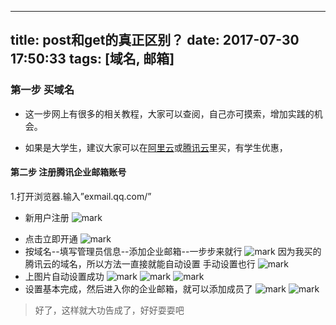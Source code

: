 
---
title: post和get的真正区别？
date: 2017-07-30 17:50:33
tags: [域名, 邮箱]
---



### 第一步  买域名
* 这一步网上有很多的相关教程，大家可以查阅，自己亦可摸索，增加实践的机会。

* 如果是大学生，建议大家可以在[阿里云](https://www.aliyun.com/)或[腾讯云](https://www.qcloud.com/)里买，有学生优惠，

#### 第二步 注册腾讯企业邮箱账号
1.打开浏览器.输入”exmail.qq.com/”
* 新用户注册
![mark](http://upload-images.jianshu.io/upload_images/4340772-17d0e0fc78eca792.png?imageMogr2/auto-orient/strip%7CimageView2/2/w/1240)
<!-- more -->
* 点击立即开通
![mark](http://upload-images.jianshu.io/upload_images/4340772-f2bc0b0525d6a159.png?imageMogr2/auto-orient/strip%7CimageView2/2/w/1240)
* 按域名--填写管理员信息--添加企业邮箱--一步步来就行
![mark](http://upload-images.jianshu.io/upload_images/4340772-d119a72a78d79944.png?imageMogr2/auto-orient/strip%7CimageView2/2/w/1240)
因为我买的腾讯云的域名，所以方法一直接就能自动设置
手动设置也行
![mark](http://upload-images.jianshu.io/upload_images/4340772-70c60d5c8dd98dca.png?imageMogr2/auto-orient/strip%7CimageView2/2/w/1240)
* 上图片自动设置成功
![mark](http://upload-images.jianshu.io/upload_images/4340772-04776e9a5a6d8635.png?imageMogr2/auto-orient/strip%7CimageView2/2/w/1240)
![mark](http://upload-images.jianshu.io/upload_images/4340772-b7095bfff32e5541.png?imageMogr2/auto-orient/strip%7CimageView2/2/w/1240)
![mark](http://upload-images.jianshu.io/upload_images/4340772-76608010857bb87c.png?imageMogr2/auto-orient/strip%7CimageView2/2/w/1240)
* 设置基本完成，然后进入你的企业邮箱，就可以添加成员了
![mark](http://upload-images.jianshu.io/upload_images/4340772-7eb730e137ae196c.png?imageMogr2/auto-orient/strip%7CimageView2/2/w/1240)
![mark](http://upload-images.jianshu.io/upload_images/4340772-3ef5caa60420ad15.png?imageMogr2/auto-orient/strip%7CimageView2/2/w/1240)

>好了，这样就大功告成了，好好耍耍吧
